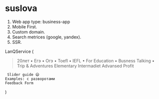 # suslova

1) Web app type: business-app
2) Mobile First.
3) Custom domain.
4) Search metrices (google, yandex).
5) SSR.



LanQService (
   >20лет
   • Егэ • Огэ
   • Toefl • IEFL
   • For Education
   • Busness Talking
   • Trip & Adventures
    Elementary Intermadiet Advansed Profit

     Slider guide 😃
    Examples: с разворотами
    Feedback Form
)
